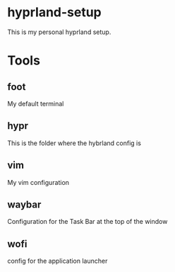 # hyprland-setup
This is my personal hyprland setup.

# Tools
## foot
My default terminal

## hypr
This is the folder where the hybrland config is

## vim
My vim configuration

## waybar
Configuration for the Task Bar at the top of the window

## wofi
config for the application launcher

